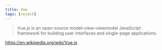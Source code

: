 ```yaml
---
title: Vue
tags: [reject]
---
```


> Vue.js is an open-source model–view–viewmodel JavaScript framework for
> building user interfaces and single-page applications.

<https://en.wikipedia.org/wiki/Vue.js>
